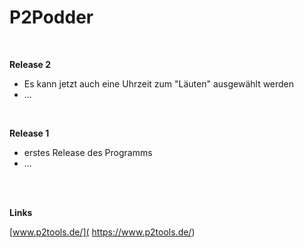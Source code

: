 # P2Podder

<br />

**Release 2**

* Es kann jetzt auch eine Uhrzeit zum "Läuten" ausgewählt werden
* ...

<br />

**Release 1**

* erstes Release des Programms
* ...

<br />
<br />

**Links**

[www.p2tools.de/]( https://www.p2tools.de/)
